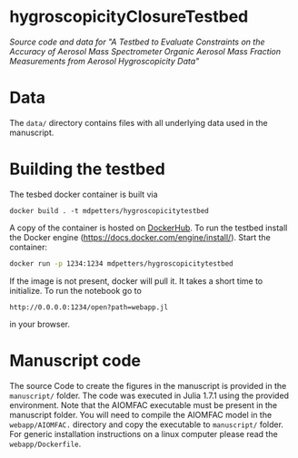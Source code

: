 # hygroscopicityClosureTestbed

*Source code and data for "A Testbed to Evaluate Constraints on the Accuracy of Aerosol Mass Spectrometer Organic Aerosol Mass Fraction Measurements from Aerosol Hygroscopicity Data"*

# Data 

The ```data/``` directory contains files with all underlying data used in the manuscript.

# Building the testbed

The tesbed docker container is built via

```
docker build . -t mdpetters/hygroscopicitytestbed
```

A copy of the container is hosted on [DockerHub](https://hub.docker.com/repository/docker/mdpetters/hygroscopicitytestbed). To run the testbed install the Docker engine (https://docs.docker.com/engine/install/). Start the container:  

```bash
docker run -p 1234:1234 mdpetters/hygroscopicitytestbed
```

If the image is not present, docker will pull it. It takes a short time to initialize. To run the notebook go to

```
http://0.0.0.0:1234/open?path=webapp.jl
``` 
in your browser. 

# Manuscript code

The source Code to create the figures in the manuscript is provided in the ```manuscript/``` folder. The code was executed in Julia 1.7.1 using the provided environment. Note that the AIOMFAC executable must be present in the manuscript folder. You will need to compile the AIOMFAC model in the ```webapp/AIOMFAC.``` directory and copy the executable to ```manuscript/``` folder. For generic installation instructions on a linux computer please read the ```webapp/Dockerfile```. 


